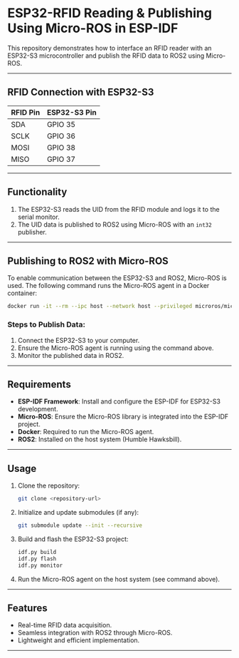 # ESP32-RFID Reading & Publishing Using Micro-ROS in ESP-IDF

This repository demonstrates how to interface an RFID reader with an ESP32-S3 microcontroller and publish the RFID data to ROS2 using Micro-ROS.

---

## **RFID Connection with ESP32-S3**

| RFID Pin | ESP32-S3 Pin |
|----------|--------------|
| SDA      | GPIO 35      |
| SCLK     | GPIO 36      |
| MOSI     | GPIO 38      |
| MISO     | GPIO 37      |

---

## **Functionality**

1. The ESP32-S3 reads the UID from the RFID module and logs it to the serial monitor.
2. The UID data is published to ROS2 using Micro-ROS with an `int32` publisher.

---

## **Publishing to ROS2 with Micro-ROS**

To enable communication between the ESP32-S3 and ROS2, Micro-ROS is used. The following command runs the Micro-ROS agent in a Docker container:

```bash
docker run -it --rm --ipc host --network host --privileged microros/micro-ros-agent:humble serial -b 12000000 --dev /dev/ttyACM1
```

### **Steps to Publish Data:**
1. Connect the ESP32-S3 to your computer.
2. Ensure the Micro-ROS agent is running using the command above.
3. Monitor the published data in ROS2.

---

## **Requirements**

- **ESP-IDF Framework**: Install and configure the ESP-IDF for ESP32-S3 development.
- **Micro-ROS**: Ensure the Micro-ROS library is integrated into the ESP-IDF project.
- **Docker**: Required to run the Micro-ROS agent.
- **ROS2**: Installed on the host system (Humble Hawksbill).

---

## **Usage**

1. Clone the repository:
   ```bash
   git clone <repository-url>
   ```

2. Initialize and update submodules (if any):
   ```bash
   git submodule update --init --recursive
   ```

3. Build and flash the ESP32-S3 project:
   ```bash
   idf.py build
   idf.py flash
   idf.py monitor
   ```

4. Run the Micro-ROS agent on the host system (see command above).

---

## **Features**

- Real-time RFID data acquisition.
- Seamless integration with ROS2 through Micro-ROS.
- Lightweight and efficient implementation.

---
